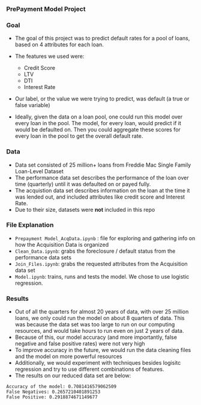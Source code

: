 ### PrePayment Model Project

### Goal
* The goal of this project was to predict default rates for a pool of loans, based on 4 attributes for each loan. 
* The features we used were:
    * Credit Score
    * LTV
    * DTI
    * Interest Rate

* Our label, or the value we were trying to predict, was default (a true or false variable)
* Ideally, given the data on a loan pool, one could run this model over every loan in the pool. The model, for every loan, would predict if it would be defaulted on. Then you could aggregate these scores for every loan in the pool to get the overall default rate.

### Data
* Data set consisted of 25 million+ loans from Freddie Mac Single Family Loan-Level Dataset
* The performance data set describes the performance of the loan over time (quarterly) until it was defaulted on or payed fully. 
* The acquistion data set describes information on the loan at the time it was lended out, and included attributes like credit score and Interest Rate.
* Due to their size, datasets were **not** included in this repo

### File Explanation
* ```Prepayment Model_AcqData.ipynb``` : file for exploring and gathering info on how the Acquisition Data is organized
* ```Clean_Data.ipynb```: grabs the foreclosure / default status from the performance data sets
* ```Join_Files.ipynb```: grabs the requested attributes from the Acquisition data set
* ```Model.ipynb```: trains, runs and tests the model. We chose to use logistic regression.

### Results
* Out of all the quarters for almost 20 years of data, with over 25 million loans, we only could run the model on about 8 quarters of data. This was because the data set was too large to run on our computing resources, and would take hours to run even on just 2 years of data.
* Because of this, our model accuracy (and more importantly, false negative and false positive rates) were not very high
* To improve accuracy in the future, we would run the data cleaning files and the model on more powerful resources
* Additionally, we would experiment with techniques besides logisitc regression and try to use different combinations of features.
* The results on our reduced data set are below:

```
Accuracy of the model: 0.7081416579062509
False Negatives: 0.2657210401891253
False Positive: 0.2918874671149677

```